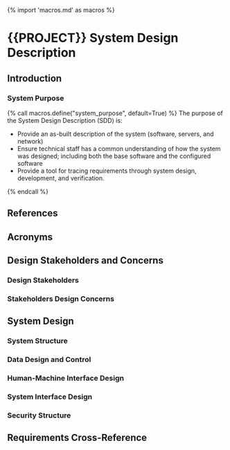 {% import 'macros.md' as macros %}

# {{PROJECT}} System Design Description

## Introduction
### System Purpose
{% call macros.define("system_purpose", default=True) %}
The purpose of the System Design Description (SDD) is:

* Provide an as-built description of the system (software, servers, and network)
* Ensure technical staff has a common understanding of how the system was designed; including both the base software and the configured software
* Provide a tool for tracing requirements through system design, development, and verification.

{% endcall %}

## References

## Acronyms

## Design Stakeholders and Concerns

### Design Stakeholders

### Stakeholders Design Concerns

## System Design

### System Structure

### Data Design and Control

### Human-Machine Interface Design

### System Interface Design

### Security Structure

## Requirements Cross-Reference

